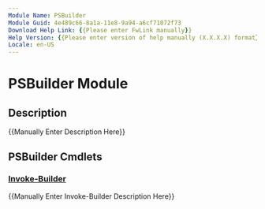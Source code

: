 ```yaml
---
Module Name: PSBuilder
Module Guid: 4e489c66-8a1a-11e8-9a94-a6cf71072f73
Download Help Link: {{Please enter FwLink manually}}
Help Version: {{Please enter version of help manually (X.X.X.X) format}}
Locale: en-US
---
```


# PSBuilder Module
## Description
{{Manually Enter Description Here}}

## PSBuilder Cmdlets
### [Invoke-Builder](Invoke-Builder.md)
{{Manually Enter Invoke-Builder Description Here}}

